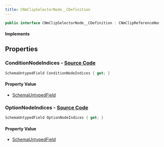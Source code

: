 ```yaml
---
title: CNmClipSelectorNode__CDefinition
---
```


```csharp
public interface CNmClipSelectorNode__CDefinition : CNmClipReferenceNode__CDefinition, CNmPoseNode__CDefinition, CNmGraphNode__CDefinition, ISchemaClass<CNmGraphNode__CDefinition>, ISchemaClass<CNmPoseNode__CDefinition>, ISchemaClass<CNmClipReferenceNode__CDefinition>, ISchemaClass<CNmClipSelectorNode__CDefinition>, ISchemaField, ISchemaClass, INativeHandle
```

#### Implements

## Properties

### **ConditionNodeIndices** - [Source Code](https://github.com/swiftly-solution/swiftlys2/blob/main/managed/src/SwiftlyS2.Generated/Schemas/Interfaces/CNmClipSelectorNode__CDefinition.cs#L20)

```csharp
SchemaUntypedField ConditionNodeIndices { get; }
```

#### Property Value

- [SchemaUntypedField](/docs/api/shared/schemas/schemauntypedfield)

### **OptionNodeIndices** - [Source Code](https://github.com/swiftly-solution/swiftlys2/blob/main/managed/src/SwiftlyS2.Generated/Schemas/Interfaces/CNmClipSelectorNode__CDefinition.cs#L17)

```csharp
SchemaUntypedField OptionNodeIndices { get; }
```

#### Property Value

- [SchemaUntypedField](/docs/api/shared/schemas/schemauntypedfield)

